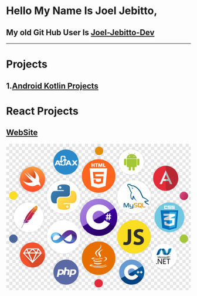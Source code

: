 # Hello My Name Is Joel Jebitto,
## My old Git Hub User Is [Joel-Jebitto-Dev](https://github.com/Joel-Jebitto-Dev)
<hr/>

# Projects
## 1.[Android Kotlin Projects](https://github.com/JoeJebitto/Android-Kotlin)

# React Projects
## [WebSite](https://web-site-joeljebitto.web.app/)

![image.png](image.png)

